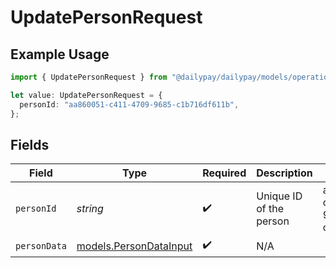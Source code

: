 # UpdatePersonRequest

## Example Usage

```typescript
import { UpdatePersonRequest } from "@dailypay/dailypay/models/operations";

let value: UpdatePersonRequest = {
  personId: "aa860051-c411-4709-9685-c1b716df611b",
};
```

## Fields

| Field                                                     | Type                                                      | Required                                                  | Description                                               | Example                                                   |
| --------------------------------------------------------- | --------------------------------------------------------- | --------------------------------------------------------- | --------------------------------------------------------- | --------------------------------------------------------- |
| `personId`                                                | *string*                                                  | :heavy_check_mark:                                        | Unique ID of the person                                   | aa860051-c411-4709-9685-c1b716df611b                      |
| `personData`                                              | [models.PersonDataInput](../../models/persondatainput.md) | :heavy_check_mark:                                        | N/A                                                       |                                                           |